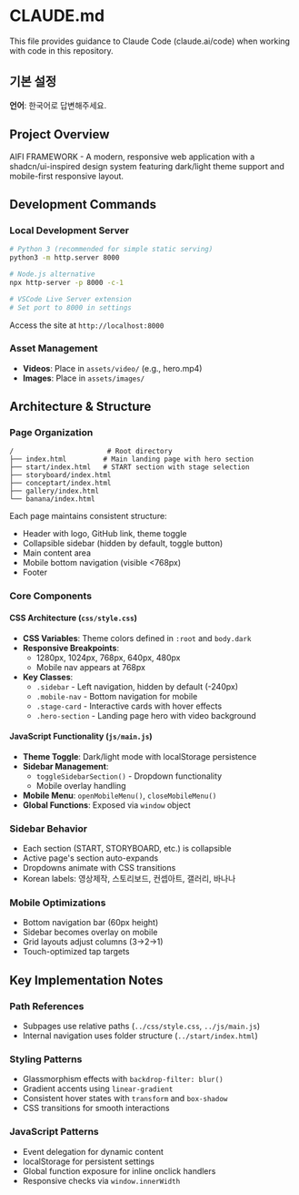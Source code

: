 # CLAUDE.md

This file provides guidance to Claude Code (claude.ai/code) when working with code in this repository.

## 기본 설정
**언어**: 한국어로 답변해주세요.

## Project Overview

AIFI FRAMEWORK - A modern, responsive web application with a shadcn/ui-inspired design system featuring dark/light theme support and mobile-first responsive layout.

## Development Commands

### Local Development Server
```bash
# Python 3 (recommended for simple static serving)
python3 -m http.server 8000

# Node.js alternative
npx http-server -p 8000 -c-1

# VSCode Live Server extension
# Set port to 8000 in settings
```

Access the site at `http://localhost:8000`

### Asset Management
- **Videos**: Place in `assets/video/` (e.g., hero.mp4)
- **Images**: Place in `assets/images/`

## Architecture & Structure

### Page Organization
```
/                       # Root directory
├── index.html         # Main landing page with hero section
├── start/index.html   # START section with stage selection
├── storyboard/index.html
├── conceptart/index.html
├── gallery/index.html
└── banana/index.html
```

Each page maintains consistent structure:
- Header with logo, GitHub link, theme toggle
- Collapsible sidebar (hidden by default, toggle button)
- Main content area
- Mobile bottom navigation (visible <768px)
- Footer

### Core Components

#### CSS Architecture (`css/style.css`)
- **CSS Variables**: Theme colors defined in `:root` and `body.dark`
- **Responsive Breakpoints**:
  - 1280px, 1024px, 768px, 640px, 480px
  - Mobile nav appears at 768px
- **Key Classes**:
  - `.sidebar` - Left navigation, hidden by default (-240px)
  - `.mobile-nav` - Bottom navigation for mobile
  - `.stage-card` - Interactive cards with hover effects
  - `.hero-section` - Landing page hero with video background

#### JavaScript Functionality (`js/main.js`)
- **Theme Toggle**: Dark/light mode with localStorage persistence
- **Sidebar Management**:
  - `toggleSidebarSection()` - Dropdown functionality
  - Mobile overlay handling
- **Mobile Menu**: `openMobileMenu()`, `closeMobileMenu()`
- **Global Functions**: Exposed via `window` object

### Sidebar Behavior
- Each section (START, STORYBOARD, etc.) is collapsible
- Active page's section auto-expands
- Dropdowns animate with CSS transitions
- Korean labels: 영상제작, 스토리보드, 컨셉아트, 갤러리, 바나나

### Mobile Optimizations
- Bottom navigation bar (60px height)
- Sidebar becomes overlay on mobile
- Grid layouts adjust columns (3→2→1)
- Touch-optimized tap targets

## Key Implementation Notes

### Path References
- Subpages use relative paths (`../css/style.css`, `../js/main.js`)
- Internal navigation uses folder structure (`../start/index.html`)

### Styling Patterns
- Glassmorphism effects with `backdrop-filter: blur()`
- Gradient accents using `linear-gradient`
- Consistent hover states with `transform` and `box-shadow`
- CSS transitions for smooth interactions

### JavaScript Patterns
- Event delegation for dynamic content
- localStorage for persistent settings
- Global function exposure for inline onclick handlers
- Responsive checks via `window.innerWidth`